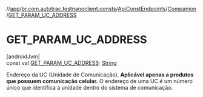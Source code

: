 //[app](../../../../index.md)/[br.com.autotrac.testnanoclient.consts](../../index.md)/[ApiConstEndpoints](../index.md)/[Companion](index.md)/[GET_PARAM_UC_ADDRESS](-g-e-t_-p-a-r-a-m_-u-c_-a-d-d-r-e-s-s.md)

# GET_PARAM_UC_ADDRESS

[androidJvm]\
const val [GET_PARAM_UC_ADDRESS](-g-e-t_-p-a-r-a-m_-u-c_-a-d-d-r-e-s-s.md): [String](https://kotlinlang.org/api/latest/jvm/stdlib/kotlin/-string/index.html)

Endereço da UC (Unidade de Comunicação). **Aplicável apenas a produtos que possuem comunicação celular.** O endereço de uma UC é um número único que identifica a unidade dentro do sistema de comunicação.
